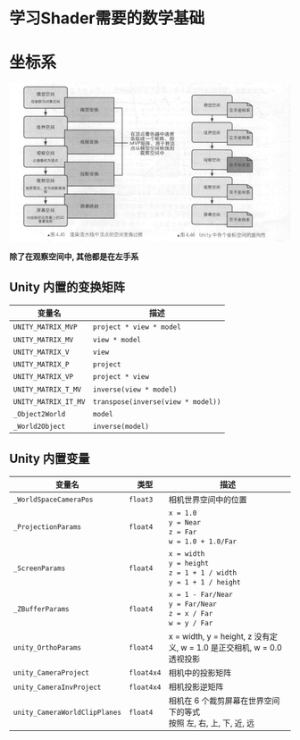 # 学习Shader需要的数学基础

# 坐标系

![image-20220715001314259](image-20220715001314259.png)

**除了在观察空间中, 其他都是在左手系**

## Unity 内置的变换矩阵

| 变量名               | 描述                               |
| -------------------- | ---------------------------------- |
| `UNITY_MATRIX_MVP`   | `project * view * model`           |
| `UNITY_MATRIX_MV`    | `view * model`                     |
| `UNITY_MATRIX_V`     | `view`                             |
| `UNITY_MATRIX_P`     | `project`                          |
| `UNITY_MATRIX_VP`    | `project * view`                   |
| `UNITY_MATRIX_T_MV`  | `inverse(view * model)`            |
| `UNITY_MATRIX_IT_MV` | `transpose(inverse(view * model))` |
| `_Object2World`      | `model`                            |
| `_World2Object`      | `inverse(model)`                   |

## Unity 内置变量

| 变量名                        | 类型       | 描述                                                         |
| ----------------------------- | ---------- | ------------------------------------------------------------ |
| `_WorldSpaceCameraPos`        | `float3`   | 相机世界空间中的位置                                         |
| `_ProjectionParams`           | `float4`   | `x = 1.0`<br />`y = Near`<br />`z = Far`<br />`w = 1.0 + 1.0/Far` |
| `_ScreenParams`               | `float4`   | `x = width`<br />`y = height`<br />`z = 1 + 1 / width`<br />`y = 1 + 1 / height` |
| `_ZBufferParams`              | `float4`   | `x = 1 - Far/Near`<br />`y = Far/Near`<br />`z = x / Far` <br />`w = y / Far` |
| `unity_OrthoParams`           | `float4`   | x = width, y = height, z 没有定义, w = 1.0 是正交相机, w = 0.0 透视投影 |
| `unity_CameraProject`         | `float4x4` | 相机中的投影矩阵                                             |
| `unity_CameraInvProject`      | `float4x4` | 相机投影逆矩阵                                               |
| `unity_CameraWorldClipPlanes` | `float4`   | 相机在 6 个裁剪屏幕在世界空间下的等式<br />按照 左, 右, 上, 下, 近, 远 |

